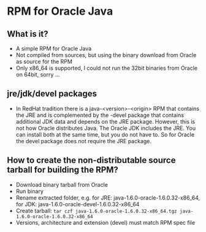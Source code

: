# RPM for Oracle Java

## What is it?

* A simple RPM for Oracle Java
* Not compiled from sources, but using the binary download from Oracle as source for the RPM
* Only x86\_64 is supported, I could not run the 32bit binaries from Oracle on 64bit, sorry ...

## jre/jdk/devel packages

* In RedHat tradition there is a java-\<version\>-\<origin\> RPM that contains the JRE and is complemented by the -devel package that contains additional JDK data and depends on the JRE package. However, this is not how Oracle distributes Java. The Oracle JDK includes the JRE. You can install both at the same time, but you do not have to. So for Oracle the devel package does not require the JRE package.

## How to create the non-distributable source tarball for building the RPM?

* Download binary tarball from Oracle
* Run binary
* Rename extracted folder, e.g. for JRE: java-1.6.0-oracle-1.6.0.32-x86\_64, for JDK: java-1.6.0-oracle-devel-1.6.0.32-x86\_64
* Create tarball: `tar czf java-1.6.0-oracle-1.6.0.32-x86_64.tgz java-1.6.0-oracle-1.6.0.32-x86_64`
* Versions, architecture and extension (devel) must match RPM spec file
